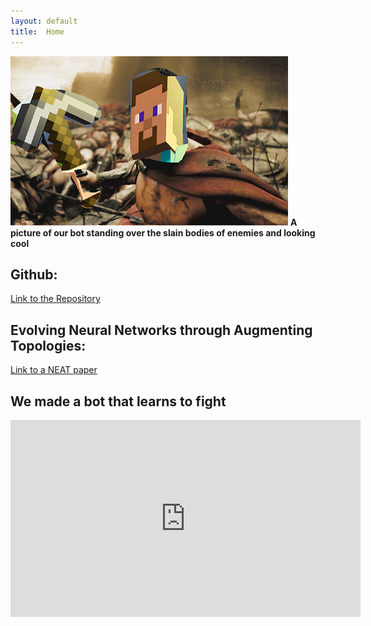 ```yaml
---
layout: default
title:  Home
---
```


![asdf](pics/pic.png)
**A picture of our bot standing over the slain bodies of enemies and looking cool**


## Github:
[Link to the Repository](https://github.com/UCI-CS-175-Cool-Kids-Club/Neat_Fighter)


## Evolving Neural Networks through Augmenting Topologies:
[Link to a NEAT paper](http://nn.cs.utexas.edu/downloads/papers/stanley.ec02.pdf)

## We made a bot that learns to fight
<iframe width="560" height="315" src="https://www.youtube.com/embed/ND62gIA778U" frameborder="0" allowfullscreen></iframe>
